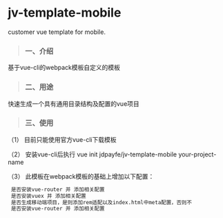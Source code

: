 # jv-template-mobile
customer vue template for mobile.


> ### 一、介绍

基于vue-cli的webpack模板自定义的模板

> ### 二、用途

快速生成一个具有通用目录结构及配置的vue项目

> ### 三、使用

（1） 目前只能使用官方vue-cli下载模板

（2） 安装vue-cli后执行 vue init jdpayfe/jv-template-mobile your-project-name

（3） 此模板在webpack模板的基础上增加以下配置：


```bash
 是否安装vue-router 并 添加相关配置
 是否安装vuex 并 添加相关配置
 是否生成移动端项目，是则添加rem适配以及index.html中meta配置，否则不
 是否安装vue-router 并 添加相关配置
```

